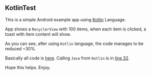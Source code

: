 KotlinTest
----------
This is a simple Android example app using [Kotlin](https://kotlinlang.org/) Language.

App shows a `RecyclerView` with 100 items, when each item is clicked, a toast with item content will show.

As you can see, after using `Kotlin` language, the code manages to be reduced ~30%. 

Basically all code is [here](https://github.com/westlinkin/KotlinTest/blob/master/app/src/main/kotlin/com/lifeofcoding/kotlintest/MainActivity.kt). Calling `Java` from `Kotlin` is in [line 32](https://github.com/westlinkin/KotlinTest/blob/master/app/src/main/kotlin/com/lifeofcoding/kotlintest/MainActivity.kt#L32).

Hope this helps. Enjoy.